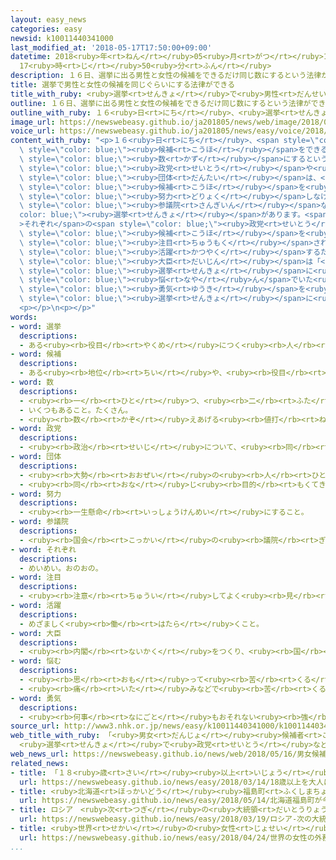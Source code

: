 ```yaml
---
layout: easy_news
categories: easy
newsid: k10011440341000
last_modified_at: '2018-05-17T17:50:00+09:00'
datetime: 2018<ruby>年<rt>ねん</rt></ruby>05<ruby>月<rt>がつ</rt></ruby>17<ruby>日<rt>にち</rt></ruby>
  17<ruby>時<rt>じ</rt></ruby>50<ruby>分<rt>ふん</rt></ruby>
description: １６日、選挙に出る男性と女性の候補をできるだけ同じ数にするという法律ができました。
title: 選挙で男性と女性の候補を同じぐらいにする法律ができる
title_with_ruby: <ruby>選挙<rt>せんきょ</rt></ruby>で<ruby>男性<rt>だんせい</rt></ruby>と<ruby>女性<rt>じょせい</rt></ruby>の<ruby>候補<rt>こうほ</rt></ruby>を<ruby>同<rt>おな</rt></ruby>じぐらいにする<ruby>法律<rt>ほうりつ</rt></ruby>ができる
outline: １６日、選挙に出る男性と女性の候補をできるだけ同じ数にするという法律ができました。
outline_with_ruby: １６<ruby>日<rt>にち</rt></ruby>、<ruby>選挙<rt>せんきょ</rt></ruby>に<ruby>出<rt>で</rt></ruby>る<ruby>男性<rt>だんせい</rt></ruby>と<ruby>女性<rt>じょせい</rt></ruby>の<ruby>候補<rt>こうほ</rt></ruby>をできるだけ<ruby>同<rt>おな</rt></ruby>じ<ruby>数<rt>かず</rt></ruby>にするという<ruby>法律<rt>ほうりつ</rt></ruby>ができました。
image_url: https://newswebeasy.github.io/ja201805/news/web/image/2018/05/16/K10011440341_1805161507_1805161508_01_03.jpg
voice_url: https://newswebeasy.github.io/ja201805/news/easy/voice/2018/05/17/k10011440341000.mp4
content_with_ruby: "<p>１６<ruby>日<rt>にち</rt></ruby>、<span style=\"color: blue;\"><ruby>選挙<rt>せんきょ</rt></ruby></span>に<ruby>出<rt>で</rt></ruby>る<ruby>男性<rt>だんせい</rt></ruby>と<ruby>女性<rt>じょせい</rt></ruby>の<span\
  \ style=\"color: blue;\"><ruby>候補<rt>こうほ</rt></ruby></span>をできるだけ<ruby>同<rt>おな</rt></ruby>じ<span\
  \ style=\"color: blue;\"><ruby>数<rt>かず</rt></ruby></span>にするという<ruby>法律<rt>ほうりつ</rt></ruby>ができました。これから<span\
  \ style=\"color: blue;\"><ruby>政党<rt>せいとう</rt></ruby></span>や<ruby>政治<rt>せいじ</rt></ruby>の<span\
  \ style=\"color: blue;\"><ruby>団体<rt>だんたい</rt></ruby></span>は、<ruby>男性<rt>だんせい</rt></ruby>と<ruby>女性<rt>じょせい</rt></ruby>の<span\
  \ style=\"color: blue;\"><ruby>候補<rt>こうほ</rt></ruby></span>を<ruby>同<rt>おな</rt></ruby>じぐらい<ruby>出<rt>だ</rt></ruby>すように<span\
  \ style=\"color: blue;\"><ruby>努力<rt>どりょく</rt></ruby></span>しなければなりません。</p>\n<p><ruby>来年<rt>らいねん</rt></ruby>は<span\
  \ style=\"color: blue;\"><ruby>参議院<rt>さんぎいん</rt></ruby></span>などの<span style=\"\
  color: blue;\"><ruby>選挙<rt>せんきょ</rt></ruby></span>があります。<span style=\"color: blue;\"\
  >それぞれ</span>の<span style=\"color: blue;\"><ruby>政党<rt>せいとう</rt></ruby></span>がどのくらい<ruby>女性<rt>じょせい</rt></ruby>の<span\
  \ style=\"color: blue;\"><ruby>候補<rt>こうほ</rt></ruby></span>を<ruby>出<rt>だ</rt></ruby>すか<span\
  \ style=\"color: blue;\"><ruby>注目<rt>ちゅうもく</rt></ruby></span>されます。</p>\n<p><ruby>女性<rt>じょせい</rt></ruby>が<span\
  \ style=\"color: blue;\"><ruby>活躍<rt>かつやく</rt></ruby></span>するための<ruby>仕事<rt>しごと</rt></ruby>をしている<ruby>野田<rt>のだ</rt></ruby><span\
  \ style=\"color: blue;\"><ruby>大臣<rt>だいじん</rt></ruby></span>は「<ruby>法律<rt>ほうりつ</rt></ruby>ができて、とてもうれしいです。これから<ruby>日本<rt>にっぽん</rt></ruby>の<ruby>政治<rt>せいじ</rt></ruby>が<ruby>大<rt>おお</rt></ruby>きく<ruby>変<rt>か</rt></ruby>わると<ruby>思<rt>おも</rt></ruby>います。<span\
  \ style=\"color: blue;\"><ruby>選挙<rt>せんきょ</rt></ruby></span>に<ruby>出<rt>で</rt></ruby>るかどうか<span\
  \ style=\"color: blue;\"><ruby>悩<rt>なや</rt></ruby>ん</span>でいた<ruby>女性<rt>じょせい</rt></ruby>は、<span\
  \ style=\"color: blue;\"><ruby>勇気<rt>ゆうき</rt></ruby></span>を<ruby>持<rt>も</rt></ruby>って<span\
  \ style=\"color: blue;\"><ruby>選挙<rt>せんきょ</rt></ruby></span>に<ruby>出<rt>で</rt></ruby>てほしいと<ruby>思<rt>おも</rt></ruby>います」と<ruby>話<rt>はな</rt></ruby>しました。</p>\n\
  <p></p>\n<p></p>"
words:
- word: 選挙
  descriptions:
  - ある<ruby><rb>役目</rb><rt>やくめ</rt></ruby>につく<ruby><rb>人</rb><rt>ひと</rt></ruby>を、<ruby><rb>大勢</rb><rt>おおぜい</rt></ruby>の<ruby><rb>中</rb><rt>なか</rt></ruby>から<ruby><rb>選</rb><rt>えら</rt></ruby>ぶこと。
- word: 候補
  descriptions:
  - ある<ruby><rb>地位</rb><rt>ちい</rt></ruby>や、<ruby><rb>役目</rb><rt>やくめ</rt></ruby>につく<ruby><rb>資格</rb><rt>しかく</rt></ruby>のあること。また、<ruby><rb>選</rb><rt>えら</rt></ruby>ばれる<ruby><rb>可能性</rb><rt>かのうせい</rt></ruby>がある<ruby><rb>人</rb><rt>ひと</rt></ruby>や<ruby><rb>物</rb><rt>もの</rt></ruby>。
- word: 数
  descriptions:
  - <ruby><rb>一</rb><rt>ひと</rt></ruby>つ、<ruby><rb>二</rb><rt>ふた</rt></ruby>つ、<ruby><rb>三</rb><rt>みっ</rt></ruby>つなどと<ruby><rb>数</rb><rt>かぞ</rt></ruby>えた<ruby><rb>物</rb><rt>もの</rt></ruby>の<ruby><rb>数量</rb><rt>すうりょう</rt></ruby>。すう。
  - いくつもあること。たくさん。
  - <ruby><rb>数</rb><rt>かぞ</rt></ruby>えあげる<ruby><rb>値打</rb><rt>ねう</rt></ruby>ちのあるもの。なかま。
- word: 政党
  descriptions:
  - <ruby><rb>政治</rb><rt>せいじ</rt></ruby>について、<ruby><rb>同</rb><rt>おな</rt></ruby>じ<ruby><rb>考</rb><rt>かんが</rt></ruby>えを<ruby><rb>持</rb><rt>も</rt></ruby>つ<ruby><rb>人</rb><rt>ひと</rt></ruby>たちが<ruby><rb>集</rb><rt>あつ</rt></ruby>まって<ruby><rb>作</rb><rt>つく</rt></ruby>った<ruby><rb>団体</rb><rt>だんたい</rt></ruby>。
- word: 団体
  descriptions:
  - <ruby><rb>大勢</rb><rt>おおぜい</rt></ruby>の<ruby><rb>人</rb><rt>ひと</rt></ruby>の<ruby><rb>集</rb><rt>あつ</rt></ruby>まり。
  - <ruby><rb>同</rb><rt>おな</rt></ruby>じ<ruby><rb>目的</rb><rt>もくてき</rt></ruby>を<ruby><rb>持</rb><rt>も</rt></ruby>った<ruby><rb>人々</rb><rt>ひとびと</rt></ruby>の<ruby><rb>集</rb><rt>あつ</rt></ruby>まり。
- word: 努力
  descriptions:
  - <ruby><rb>一生懸命</rb><rt>いっしょうけんめい</rt></ruby>にすること。
- word: 参議院
  descriptions:
  - <ruby><rb>国会</rb><rt>こっかい</rt></ruby>の<ruby><rb>議院</rb><rt>ぎいん</rt></ruby>の<ruby><rb>一</rb><rt>ひと</rt></ruby>つ。<ruby><rb>衆議院</rb><rt>しゅうぎいん</rt></ruby>で<ruby><rb>決</rb><rt>き</rt></ruby>まった<ruby><rb>予算</rb><rt>よさん</rt></ruby>や<ruby><rb>法律</rb><rt>ほうりつ</rt></ruby>などを、もう<ruby><rb>一度</rb><rt>いちど</rt></ruby><ruby><rb>検討</rb><rt>けんとう</rt></ruby>するところ。<ruby><rb>解散</rb><rt>かいさん</rt></ruby>はない。
- word: それぞれ
  descriptions:
  - めいめい。おのおの。
- word: 注目
  descriptions:
  - <ruby><rb>注意</rb><rt>ちゅうい</rt></ruby>してよく<ruby><rb>見</rb><rt>み</rt></ruby>ること。
- word: 活躍
  descriptions:
  - めざましく<ruby><rb>働</rb><rt>はたら</rt></ruby>くこと。
- word: 大臣
  descriptions:
  - <ruby><rb>内閣</rb><rt>ないかく</rt></ruby>をつくり、<ruby><rb>国</rb><rt>くに</rt></ruby>の<ruby><rb>政治</rb><rt>せいじ</rt></ruby>で、もっとも<ruby><rb>責任</rb><rt>せきにん</rt></ruby>のある<ruby><rb>人</rb><rt>ひと</rt></ruby>。<ruby><rb>総理大臣</rb><rt>そうりだいじん</rt></ruby>と<ruby><rb>国務大臣</rb><rt>こくむだいじん</rt></ruby>とがある。
- word: 悩む
  descriptions:
  - <ruby><rb>思</rb><rt>おも</rt></ruby>って<ruby><rb>苦</rb><rt>くる</rt></ruby>しむ。<ruby><rb>心配</rb><rt>しんぱい</rt></ruby>する。
  - <ruby><rb>痛</rb><rt>いた</rt></ruby>みなどで<ruby><rb>苦</rb><rt>くる</rt></ruby>しむ。
- word: 勇気
  descriptions:
  - <ruby><rb>何事</rb><rt>なにごと</rt></ruby>もおそれない<ruby><rb>強</rb><rt>つよ</rt></ruby>い<ruby><rb>心</rb><rt>こころ</rt></ruby>。
source_url: http://www3.nhk.or.jp/news/easy/k10011440341000/k10011440341000.html
web_title_with_ruby: 「<ruby>男女<rt>だんじょ</rt></ruby><ruby>候補者<rt>こうほしゃ</rt></ruby><ruby>均等法<rt>きんとうほう</rt></ruby>」<ruby>成立<rt>せいりつ</rt></ruby>
  <ruby>選挙<rt>せんきょ</rt></ruby>で<ruby>政党<rt>せいとう</rt></ruby>など<ruby>自主的<rt>じしゅてき</rt></ruby><ruby>取<rt>と</rt></ruby>り<ruby>組<rt>く</rt></ruby>み
web_news_url: https://newswebeasy.github.io/news/web/2018/05/16/男女候補者均等法成立-選挙で政党など自主的取り組み
related_news:
- title: 「１８<ruby>歳<rt>さい</rt></ruby><ruby>以上<rt>いじょう</rt></ruby>を<ruby>大人<rt>おとな</rt></ruby>にする」<ruby>新<rt>あたら</rt></ruby>しい<ruby>法律<rt>ほうりつ</rt></ruby>の<ruby>案<rt>あん</rt></ruby>を<ruby>決<rt>き</rt></ruby>める
  url: https://newswebeasy.github.io/news/easy/2018/03/14/18歳以上を大人にする新しい法律の案を決める
- title: <ruby>北海道<rt>ほっかいどう</rt></ruby><ruby>福島町<rt>ふくしまちょう</rt></ruby>が<ruby>今年<rt>ことし</rt></ruby>も<ruby>女性<rt>じょせい</rt></ruby>の<ruby>相撲<rt>すもう</rt></ruby><ruby>大会<rt>たいかい</rt></ruby>を<ruby>開<rt>ひら</rt></ruby>く
  url: https://newswebeasy.github.io/news/easy/2018/05/14/北海道福島町が今年も女性の相撲大会を開く
- title: ロシア　<ruby>次<rt>つぎ</rt></ruby>の<ruby>大統領<rt>だいとうりょう</rt></ruby>はプーチンさんに<ruby>決<rt>き</rt></ruby>まる
  url: https://newswebeasy.github.io/news/easy/2018/03/19/ロシア-次の大統領はプーチンさんに決まる
- title: <ruby>世界<rt>せかい</rt></ruby>の<ruby>女性<rt>じょせい</rt></ruby>の<ruby>外務大臣<rt>がいむだいじん</rt></ruby>だけが<ruby>集<rt>あつ</rt></ruby>まる<ruby>会議<rt>かいぎ</rt></ruby>を９<ruby>月<rt>がつ</rt></ruby>にカナダで<ruby>開<rt>ひら</rt></ruby>く
  url: https://newswebeasy.github.io/news/easy/2018/04/24/世界の女性の外務大臣だけが集まる会議を9月にカナダで開く
...
```

